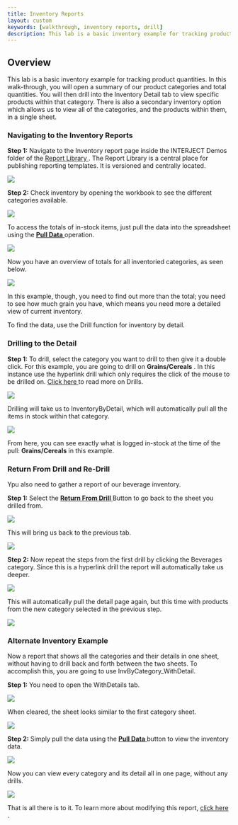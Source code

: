 ```yaml
---
title: Inventory Reports
layout: custom
keywords: [walkthrough, inventory reports, drill]
description: This lab is a basic inventory example for tracking product quantities. In this walk-through, you will open a summary of our product categories and total quantities. You will then drill into the Inventory Detail tab to view specific products within that category
---
```


##  **Overview** 

This lab is a basic inventory example for tracking product quantities. In this walk-through, you will open a summary of our product categories and total quantities. You will then drill into the Inventory Detail tab to view specific products within that category. There is also a secondary inventory option which allows us to view all of the categories, and the products within them, in a single sheet. 


###  Navigating to the Inventory Reports 

**Step 1:** Navigate to the Inventory report page inside the INTERJECT Demos folder of the  [ Report Library ](/wAbout/Report-Library-Basics.html) . The Report Library is a central place for publishing reporting templates. It is versioned and centrally located. 

![](/images/Inventory/image2017-6-27_17-6-52.png)

**Step 2:** Check inventory by opening the workbook to see the different categories available. 

![](/images/Inventory/02.png)

  


To access the totals of in-stock items, just pull the data into the spreadsheet using the [ **Pull Data** ](/wPortal/INTERJECT-Ribbon-Menu-Items.html) operation. 

![](/images/Inventory/image2017-6-12_17-32-49.png)

Now you have an overview of totals for all inventoried categories, as seen below. 

![](/images/Inventory/04.png)   

In this example, though, you need to find out more than the total; you need to see how much grain you have, which means you need more a detailed view of current inventory. 

To find the data, use the Drill function for inventory by detail. 


###  Drilling to the Detail 

**Step 1:** To drill, select the category you want to drill to then give it a double click. For this example, you are going to drill on **Grains/Cereals** . In this instance use the hyperlink drill which only requires the click of the mouse to be drilled on. [ Click here ](/wGetStarted/Drilling-Between-Reports.html) to read more on Drills. 

![](/images/Inventory/2.01-drilling-drill-on-grains-and-cereals.gif)   


Drilling will take us to InventoryByDetail, which will automatically pull all the items in stock within that category. 

![](/images/Inventory/06.png)

From here, you can see exactly what is logged in-stock at the time of the pull: **Grains/Cereals** in this example. 

###  Return From Drill and Re-Drill 

Ypu also need to gather a report of our beverage inventory. 

**Step 1:** Select the [ **Return From Drill** ](/wGetStarted/INTERJECT-Ribbon-Menu-Items.html#return-from-drill) Button to go back to the sheet you drilled from.   

![](/images/Inventory/07.png)

This will bring us back to the previous tab. 

![](/images/Inventory/08.png)

**Step 2:** Now repeat the steps from the first drill by clicking the Beverages category. Since this is a hyperlink drill the report will automatically take us deeper. 

![](/images/Inventory/3.02-return-from-drill-drill-on-beverages.gif)   

This will automatically pull the detail page again, but this time with products from the new category selected in the previous step. 

![](/images/Inventory/image2017-8-14_7-54-29.png)   

###  Alternate Inventory Example 

Now a report that shows all the categories and their details in one sheet, without having to drill back and forth between the two sheets. To accomplish this, you are going to use InvByCategory_WithDetail. 

**Step 1:** You need to open the WithDetails tab. 

![](/images/Inventory/11.png)   

When cleared, the sheet looks similar to the first category sheet. 

![](/images/Inventory/image2017-6-9_14-21-7.png)

  


**Step 2:** Simply pull the data using the [ **Pull Data** ](/wPortal/INTERJECT-Ribbon-Menu-Items.html) button to view the inventory data. 

![](/images/Inventory/image2017-6-9_14-22-56.png)

Now you can view every category and its detail all in one page, without any drills. 

![](/images/Inventory/14.png)

That is all there is to it. To learn more about modifying this report, [ click here ](/wGetStarted/128429185.html). 


  

